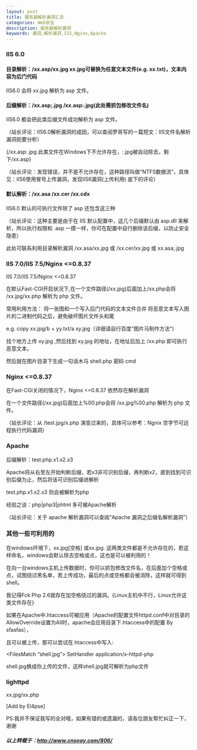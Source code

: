 ```yaml
---
layout: post
title: 服务器解析漏洞汇总
categories: Web安全
description: 服务器解析漏洞
keywords: 漏洞,解析漏洞,IIS,Nginx,Apache
---
```


### IIS 6.0

#### 目录解析：/xx.asp/xx.jpg  xx.jpg可替换为任意文本文件(e.g. xx.txt)，文本内容为后门代码

IIS6.0 会将 xx.jpg 解析为 asp 文件。

#### 后缀解析：/xx.asp;.jpg     /xx.asp:.jpg(此处需抓包修改文件名)

IIS6.0 都会把此类后缀文件成功解析为 asp 文件。

（站长评论：IIS6.0解析漏洞的成因，可以查阅罗哥写的一篇短文：IIS文件名解析漏洞扼要分析）

{/xx.asp:.jpg 此类文件在Windows下不允许存在，:.jpg被自动除去，剩下/xx.asp}

（站长评论：发现错误，并不是不允许存在，这种路径叫做“NTFS数据流”，具体见：IIS6使用冒号上传漏洞，发现IIS6漏洞(上传利用) 底下的评论）

#### 默认解析：/xx.asa    /xx.cer   /xx.cdx

IIS6.0 默认的可执行文件除了 asp 还包含这三种

（站长评论：这种主要是由于在 IIS 默认配置中，这几个后缀默认由 asp.dll 来解析，所以执行权限和 .asp 一摸一样，你可在配置中自行删除该后缀，以防止安全隐患）

此处可联系利用目录解析漏洞 /xx.asa/xx.jpg 或 /xx.cer/xx.jpg 或 xx.asa;.jpg

### IIS 7.0/IIS 7.5/Nginx <=0.8.37

IIS 7.0/IIS 7.5/Nginx <=0.8.37

在默认Fast-CGI开启状况下,在一个文件路径(/xx.jpg)后面加上/xx.php会将 /xx.jpg/xx.php 解析为 php 文件。

常用利用方法： 将一张图和一个写入后门代码的文本文件合并 将恶意文本写入图片的二进制代码之后，避免破坏图片文件头和尾

e.g.  copy xx.jpg/b + yy.txt/a xy.jpg（详细请自行百度"图片马制作方法")

找个地方上传 xy.jpg ,然后找到 xy.jpg 的地址，在地址后加上 /xx.php 即可执行恶意文本。

然后就在图片目录下生成一句话木马 shell.php 密码 cmd

### Nginx <=0.8.37

在Fast-CGI关闭的情况下，Nginx <=0.8.37 依然存在解析漏洞

在一个文件路径(/xx.jpg)后面加上%00.php会将 /xx.jpg%00.php 解析为 php 文件。

（站长评论：从 /test.jpg/x.php 演变过来的，具体可以参考：Ngnix 空字节可远程执行代码漏洞）

### Apache

后缀解析：test.php.x1.x2.x3

Apache将从右至左开始判断后缀，若x3非可识别后缀，再判断x2，直到找到可识别后缀为止，然后将该可识别后缀进解析

test.php.x1.x2.x3 则会被解析为php

经验之谈：php|php3|phtml 多可被Apache解析

（站长评论：关于 apache 解析漏洞可以查阅“Apache 漏洞之后缀名解析漏洞”）

### 其他一些可利用的

在windows环境下，xx.jpg[空格] 或xx.jpg. 这两类文件都是不允许存在的，若这样命名，windows会默认除去空格或点，这也是可以被利用的！

在向一台windows主机上传数据时，你可以抓包修改文件名，在后面加个空格或点，试图绕过黑名单，若上传成功，最后的点或空格都会被消除，这样就可得到shell。

我记得Fck Php 2.6就存在加空格绕过的漏洞。{Linux主机中不行，Linux允许这类文件存在}

如果在Apache中.htaccess可被应用（Apache的配置文件httpd.conf中对目录的AllowOverride设置为All时，apache会应用目录下.htaccess中的配置 By sfasfas），

且可以被上传，那可以尝试在.htaccess中写入:

<FilesMatch “shell.jpg”> SetHandler application/x-httpd-php </FilesMatch>

shell.jpg换成你上传的文件，这样shell.jpg就可解析为php文件

### lighttpd

xx.jpg/xx.php

[Add by El4pse]

PS:我并不保证我写的全对哦，如果有错的或遗漏的，请各位朋友帮忙纠正一下，谢谢

##### 以上转载于：<http://www.cnseay.com/806/>
